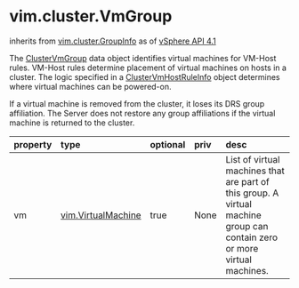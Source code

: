 vim.cluster.VmGroup
===================
inherits from [vim.cluster.GroupInfo](docs/vim.cluster.GroupInfo.md)
as of [vSphere API 4.1](vim.version.md#vim.version.version6)


The <a href="vim.cluster.VmGroup.md">ClusterVmGroup</a> data object identifies virtual machines  for VM-Host rules. VM-Host rules determine placement of virtual machines  on hosts in a cluster.  The logic specified in a <a href="vim.cluster.VmHostRuleInfo.md">ClusterVmHostRuleInfo</a> object  determines where virtual machines can be powered-on.  <p>  If a virtual machine is removed from the cluster, it loses its DRS group  affiliation. The Server does not restore any group affiliations if the  virtual machine is returned to the cluster.

| property | type | optional | priv | desc |
|:---------|:-----|:---------|:-----|:-----|
| vm | [vim.VirtualMachine](vim.VirtualMachine.md "vim.VirtualMachine") | true | None | List of virtual machines that are part of this group.  A virtual machine group can contain zero or more virtual machines. |


